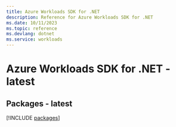 ```yaml
---
title: Azure Workloads SDK for .NET
description: Reference for Azure Workloads SDK for .NET
ms.date: 10/11/2023
ms.topic: reference
ms.devlang: dotnet
ms.service: workloads
---
```

# Azure Workloads SDK for .NET - latest
## Packages - latest
[!INCLUDE [packages](workloads-index.md)]